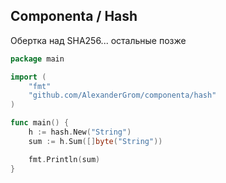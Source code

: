 
## Componenta / Hash

Обертка над SHA256... остальные позже

```go
package main

import (
    "fmt"
    "github.com/AlexanderGrom/componenta/hash"
)

func main() {
    h := hash.New("String")
    sum := h.Sum([]byte("String"))

    fmt.Println(sum)
}
```